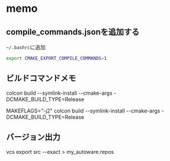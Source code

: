 # memo

## compile_commands.jsonを追加する

`~/.bashrc`に追加

```bash
export CMAKE_EXPORT_COMPILE_COMMANDS=1
```

## ビルドコマンドメモ

colcon build --symlink-install --cmake-args -DCMAKE_BUILD_TYPE=Release

MAKEFLAGS="-j2" colcon build --symlink-install --cmake-args -DCMAKE_BUILD_TYPE=Release

## バージョン出力

vcs export src --exact > my_autoware.repos
